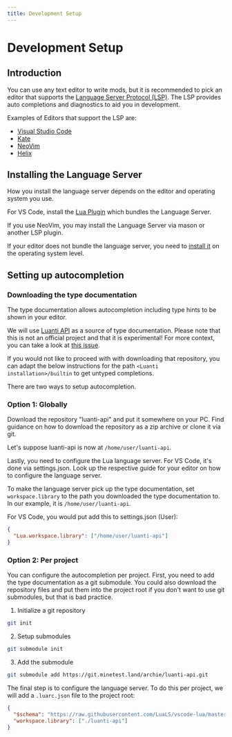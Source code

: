 ```yaml
---
title: Development Setup
---
```


# Development Setup

## Introduction

You can use any text editor to write mods,
but it is recommended to pick an editor
that supports the [Language Server Protocol (LSP)](https://microsoft.github.io/language-server-protocol/).
The LSP provides auto completions and diagnostics
to aid you in development.

Examples of Editors that support the LSP are:

- [Visual Studio Code](https://code.visualstudio.com/)
- [Kate](https://apps.kde.org/kate/)
- [NeoVim](https://neovim.io/)
- [Helix](https://helix-editor.com/)

## Installing the Language Server

How you install the language server depends on the editor and operating system you use.

For VS Code, install the [Lua Plugin](https://marketplace.visualstudio.com/items?itemName=sumneko.lua)
which bundles the Language Server.

If you use NeoVim, you may install the Language Server via mason or another
LSP plugin.

If your editor does not bundle the language server, you need to
[install it](https://luals.github.io/#install) on the operating system level.

## Setting up autocompletion

### Downloading the type documentation

The type documentation allows autocompletion
including type hints to be shown in your editor.

We will use [Luanti API](https://git.minetest.land/archie/luanti-api/)
as a source of type documentation. Please note
that this is not an official project and that
it is experimental! For more context, you can
take a look at [this issue](https://github.com/luanti-org/luanti/issues/13926).

If you would not like
to proceed with with downloading that
repository, you can adapt the below instructions
for the path `<Luanti installation>/builtin` to
get untyped completions.

There are two ways to setup autocompletion.

### Option 1: Globally

Download the repository "luanti-api" and put it somewhere on
your PC. Find guidance on how to download the repository as
a zip archive or clone it via git.

Let's suppose luanti-api is now at `/home/user/luanti-api`.

Lastly, you need to configure the Lua language server. For
VS Code, it's done via settings.json. Look up the respective
guide for your editor on how to configure the language server.

To make the language server pick up the type documentation,
set `workspace.library` to the path you downloaded the
type documentation to. In our example, it is `/home/user/luanti-api`.

For VS Code, you would put add this to settings.json (User):

```json
{
  "Lua.workspace.library": ["/home/user/luanti-api"]
}
```

### Option 2: Per project

You can configure the autocompletion per project. First, you
need to add the type documentation as a git submodule.
You could also download the repository files and put them
into the project root if you don't want to use git submodules,
but that is bad practice.

1. Initialize a git repository

```bash
git init
```

2. Setup submodules

```bash
git submodule init
```

3. Add the submodule

```bash
git submodule add https://git.minetest.land/archie/luanti-api.git
```

The final step is to configure the language server.
To do this per project, we will add a `.luarc.json`
file to the project root:

```json
{
  "$schema": "https://raw.githubusercontent.com/LuaLS/vscode-lua/master/setting/schema.json",
  "workspace.library": ["./luanti-api"]
}
```
